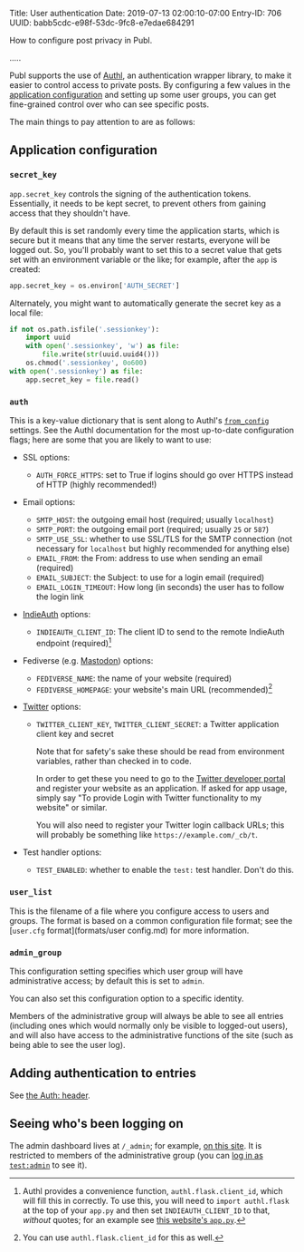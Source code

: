 Title: User authentication
Date: 2019-07-13 02:00:10-07:00
Entry-ID: 706
UUID: babb5cdc-e98f-53dc-9fc8-e7edae684291

How to configure post privacy in Publ.

.....

Publ supports the use of [Authl](https://github.com/PlaidWeb/Authl), an
authentication wrapper library, to make it easier to control access to private
posts.  By configuring a few values in the [application
configuration](publ-python.md) and setting up some user groups, you can get
fine-grained control over who can see specific posts.

The main things to pay attention to are as follows:

## Application configuration

### <span id="secret_key"></span>`secret_key`

`app.secret_key` controls the signing of the authentication tokens. Essentially,
it needs to be kept secret, to prevent others from gaining access that they
shouldn't have.

By default this is set randomly every time the application starts, which is
secure but it means that any time the server restarts, everyone will be logged
out. So, you'll probably want to set this to a secret value that gets set with
an environment variable or the like; for example, after the `app` is created:

```python
app.secret_key = os.environ['AUTH_SECRET']
```

Alternately, you might want to automatically generate the secret key as a local file:

```python
if not os.path.isfile('.sessionkey'):
    import uuid
    with open('.sessionkey', 'w') as file:
        file.write(str(uuid.uuid4()))
    os.chmod('.sessionkey', 0o600)
with open('.sessionkey') as file:
    app.secret_key = file.read()
```

### <span id="auth">`auth`</span>

This is a key-value dictionary that is sent along to Authl's
[`from_config`](https://authl.readthedocs.io/en/latest/authl.html#authl.from_config)
settings. See the Authl documentation for the most up-to-date configuration
flags; here are some that you are likely to want to use:

* SSL options:
    * <span id="force_https">`AUTH_FORCE_HTTPS`: set to True if logins should go over HTTPS instead of HTTP (highly recommended!)</span>
* Email options:
    * `SMTP_HOST`: the outgoing email host (required; usually `localhost`)
    * `SMTP_PORT`: the outgoing email port (required; usually `25` or `587`)
    * `SMTP_USE_SSL`: whether to use SSL/TLS for the SMTP connection (not necessary for `localhost` but highly recommended for anything else)
    * `EMAIL_FROM`: the From: address to use when sending an email (required)
    * `EMAIL_SUBJECT`: the Subject: to use for a login email (required)
    * `EMAIL_LOGIN_TIMEOUT`: How long (in seconds) the user has to follow the login link
* [IndieAuth](https://indieweb.org/IndieAuth) options:
    * `INDIEAUTH_CLIENT_ID`: The client ID to send to the remote IndieAuth endpoint (required)[^clientid_iauth]
* Fediverse (e.g. [Mastodon](https://joinmastodon.org/)) options:
    * `FEDIVERSE_NAME`: the name of your website (required)
    * `FEDIVERSE_HOMEPAGE`: your website's main URL (recommended)[^fediverse client]
* [Twitter](https://twitter.com/) options:
    * `TWITTER_CLIENT_KEY`, `TWITTER_CLIENT_SECRET`: a Twitter application client key and secret

        Note that for safety's sake these should be read from environment
        variables, rather than checked in to code.

        In order to get these you need to go to the [Twitter developer
        portal](https://developer.twitter.com/) and register your website as an
        application. If asked for app usage, simply say "To provide Login with
        Twitter functionality to my website" or similar.

        You will also need to register your Twitter login callback URLs; this
        will probably be something like `https://example.com/_cb/t`.

* Test handler options:
    * `TEST_ENABLED`: whether to enable the `test:` test handler. Don't do this.

[^clientid_iauth]: Authl provides a convenience function,
    `authl.flask.client_id`, which will fill this in correctly. To use this, you
    will need to `import authl.flask` at the top of your `app.py` and then set
    `INDIEAUTH_CLIENT_ID` to that, *without* quotes; for an example see [this
    website's `app.py`](https://github.com/PlaidWeb/publ-site/blob/master/app.py).

[^fediverse client]: You can use `authl.flask.client_id` for this as well.

### <span id="user_list"></span>`user_list`

This is the filename of a file where you configure access to users and groups.
The format is based on a common configuration file format; see the [`user.cfg`
format](formats/user config.md) for more information.

### <span id="admin_group"></span>`admin_group`

This configuration setting specifies which user group will have administrative
access; by default this is set to `admin`.

You can also set this configuration option to a specific identity.

Members of the administrative group will always be able to see all entries
(including ones which would normally only be visible to logged-out users), and
will also have access to the administrative functions of the site (such as being
able to see the user log).

## Adding authentication to entries

See [the Auth: header](322#auth).

## Seeing who's been logging on

The admin dashboard lives at `/_admin`; for example, [on this site](/_admin). It is restricted to members of the administrative group (you can [log in as `test:admin`](/_login/_admin?me=test:admin) to see it).
